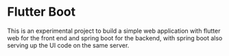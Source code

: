 # Flutter Boot

This is an experimental project to build a simple web application with flutter web for the front end and spring boot for the backend, with spring boot also serving up the UI code on the same server.


